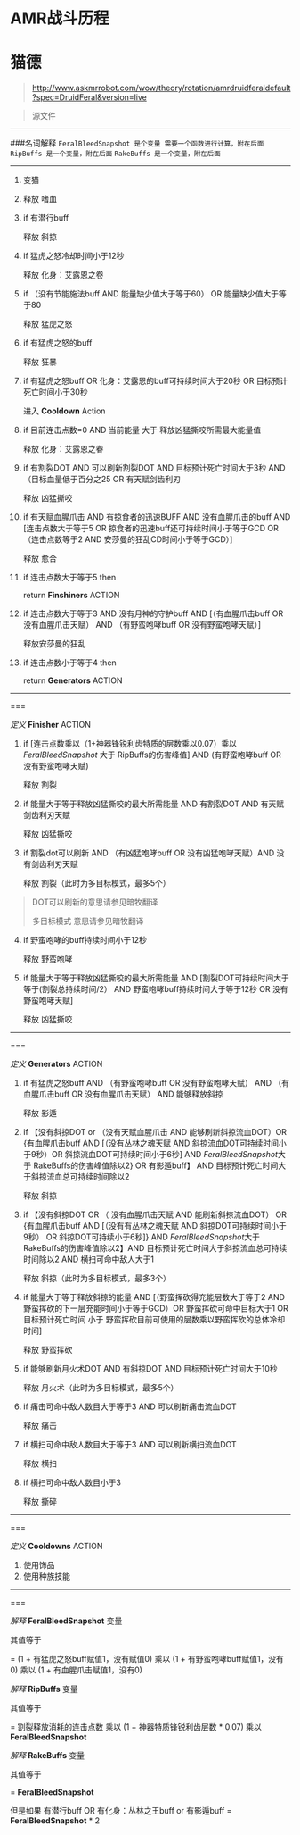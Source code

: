 AMR战斗历程
==
猫德
==
>http://www.askmrrobot.com/wow/theory/rotation/amrdruidferaldefault?spec=DruidFeral&version=live

>源文件

***
###名词解释
`FeralBleedSnapshot 是个变量 需要一个函数进行计算，附在后面`
`RipBuffs 是一个变量，附在后面`
`RakeBuffs 是一个变量，附在后面`
***

1.  变猫
2.  释放 嗜血
3.  if 有潜行buff 

	释放 斜掠
4. if 猛虎之怒冷却时间小于12秒 

	释放 化身：艾露恩之卷
5. if （没有节能施法buff AND 能量缺少值大于等于60） OR 能量缺少值大于等于80

	释放 猛虎之怒
6. if 有猛虎之怒的buff

	释放 狂暴
7. if 有猛虎之怒buff OR 化身：艾露恩的buff可持续时间大于20秒 OR 目标预计死亡时间小于30秒

	进入 **Cooldown** Action
8. if 目前连击点数=0 AND 当前能量 大于 释放凶猛撕咬所需最大能量值

	释放 化身：艾露恩之眷
9. if 有割裂DOT AND 可以刷新割裂DOT AND 目标预计死亡时间大于3秒 AND （目标血量低于百分之25 OR 有天赋剑齿利刃

	释放 凶猛撕咬
10. if 有天赋血腥爪击 AND 有掠食者的迅速BUFF AND 没有血腥爪击的buff AND [连击点数大于等于5 OR 掠食者的迅速buff还可持续时间小于等于GCD OR （连击点数等于2 AND 安莎曼的狂乱CD时间小于等于GCD）]

	释放 愈合
11. if 连击点数大于等于5 then 

	return **Finshiners** ACTION
12. if 连击点数大于等于3 AND 没有月神的守护buff AND [（有血腥爪击buff OR 没有血腥爪击天赋） AND （有野蛮咆哮buff OR 没有野蛮咆哮天赋）]

	释放安莎曼的狂乱
13. if 连击点数小于等于4 then

	return **Generators** ACTION
***
===

*定义*  **Finisher** ACTION

1. if [连击点数乘以（1+神器锋锐利齿特质的层数乘以0.07）乘以*FeralBleedSnapshot* 大于 RipBuffs的伤害峰值] AND (有野蛮咆哮buff OR 没有野蛮咆哮天赋)

	释放 割裂
2. if 能量大于等于释放凶猛撕咬的最大所需能量 AND 有割裂DOT AND 有天赋剑齿利刃天赋

	释放 凶猛撕咬
3. if 割裂dot可以刷新 AND （有凶猛咆哮buff OR 没有凶猛咆哮天赋）AND 没有剑齿利刃天赋

	释放 割裂（此时为多目标模式，最多5个）

>DOT可以刷新的意思请参见暗牧翻译
>
>多目标模式 意思请参见暗牧翻译

4. if 野蛮咆哮的buff持续时间小于12秒

	释放 野蛮咆哮
5. if 能量大于等于释放凶猛撕咬的最大所需能量 AND [割裂DOT可持续时间大于等于(割裂总持续时间/2） AND 野蛮咆哮buff持续时间大于等于12秒 OR 没有野蛮咆哮天赋]

	释放 凶猛撕咬

***
===

*定义*  **Generators** ACTION

1. if 有猛虎之怒buff AND （有野蛮咆哮buff OR 没有野蛮咆哮天赋） AND （有血腥爪击buff OR 没有血腥爪击天赋） AND 能够释放斜掠

   释放 影遁
2. if 【没有斜掠DOT or （没有天赋血腥爪击 AND 能够刷新斜掠流血DOT）OR {有血腥爪击buff AND [（没有丛林之魂天赋 AND 斜掠流血DOT可持续时间小于9秒）OR 斜掠流血DOT可持续时间小于6秒] AND *FeralBleedSnapshot*大于 RakeBuffs的伤害峰值除以2} OR 有影遁buff】 AND 目标预计死亡时间大于斜掠流血总可持续时间除以2

	释放 斜掠

3. if 【没有斜掠DOT OR （ 没有血腥爪击天赋 AND 能刷新斜掠流血DOT） OR {有血腥爪击buff AND [（没有有丛林之魂天赋 AND 斜掠DOT可持续时间小于9秒） OR 斜掠DOT可持续小于6秒]} AND *FeralBleedSnapshot*大于 RakeBuffs的伤害峰值除以2】AND 目标预计死亡时间大于斜掠流血总可持续时间除以2 AND 横扫可命中敌人大于1

	释放 斜掠（此时为多目标模式，最多3个）
4. if 能量大于等于释放斜掠的能量 AND [（野蛮挥砍得充能层数大于等于2 AND 野蛮挥砍的下一层充能时间小于等于GCD）OR 野蛮挥砍可命中目标大于1 OR 目标预计死亡时间 小于 野蛮挥砍目前可使用的层数乘以野蛮挥砍的总体冷却时间]

	释放 野蛮挥砍
5. if 能够刷新月火术DOT AND 有斜掠DOT AND 目标预计死亡时间大于10秒

	释放 月火术（此时为多目标模式，最多5个）
6. if 痛击可命中敌人数目大于等于3 AND 可以刷新痛击流血DOT

	释放 痛击
7. if 横扫可命中敌人数目大于等于3 AND 可以刷新横扫流血DOT

	释放 横扫
8. if 横扫可命中敌人数目小于3

	释放 撕碎
***
===

*定义*  **Cooldowns** ACTION

1. 使用饰品
2. 使用种族技能

***
===

*解释*  **FeralBleedSnapshot** 变量

其值等于

= (1 + 有猛虎之怒buff赋值1，没有赋值0) 乘以 (1 + 有野蛮咆哮buff赋值1，没有0) 乘以 (1 + 有血腥爪击赋值1，没有0)

*解释*  **RipBuffs** 变量

其值等于

= 割裂释放消耗的连击点数 乘以 (1 + 神器特质锋锐利齿层数 * 0.07) 乘以 **FeralBleedSnapshot**

*解释*  **RakeBuffs** 变量

其值等于

= **FeralBleedSnapshot**

但是如果 有潜行buff OR 有化身：丛林之王buff or 有影遁buff
   = **FeralBleedSnapshot** * 2